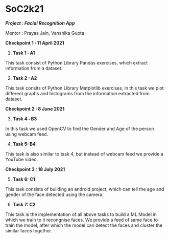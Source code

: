 # SoC2k21 

***Project : Facial Recognition App***

Mentor : Prayas Jain, Vanshika Gupta

**Checkpoint 1 : 11 April 2021**

1) **Task 1 : A1**

This task consist of Python Library Pandas exercises, which extract information from a dataset.

 2) **Task 2 : A2**

 This task consits of Python Library Matplotlib exercises, in this task we plot different graphs and histograms from the information extracted from dataset.  
 
 **Checkpoint 2 : 8 June 2021**
 
 3) **Task 4 : B3**
 
 In this task we used OpenCV to find the Gender and Age of the person using webcam feed.

 4) **Task 5: B4**
                    
 This task is also similar to task 4, but instead of webcam feed we provide a YouTube video.
 
 **Checkpoint 3 : 18 July 2021**
 
 5) **Task 6: C1**
 
 This task consists of building an android project, which can tell the age and gender of the face detected using the camera.

 6) **Task 7: C2**
                     
 This task is the implementation of all above tasks to build a ML Model in which we train to it recongnise faces.
 We provide a feed of same face to train the model, after which the model can detect the faces and cluster the similar faces together.
            
